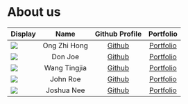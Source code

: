 # About us


Display |     Name     |              Github Profile              | Portfolio 
--------|:------------:|:----------------------------------------:|:---------:
![](https://media-exp1.licdn.com/dms/image/C4D03AQEgXrNsrc1T3Q/profile-displayphoto-shrink_800_800/0/1663228347339?e=1669852800&v=beta&t=V0fWQzHp9qeiD3inauUaj8j2CE8MFb_5w_aS7rKcDnM) | Ong Zhi Hong | [Github](https://github.com/helpdesk1234) | [Portfolio](linkedin.com/in/ongzhihong)
![](https://via.placeholder.com/100.png?text=Photo) |   Don Joe    |      [Github](https://github.com/)       | [Portfolio](docs/team/johndoe.md)
![](https://media-exp1.licdn.com/dms/image/C4D03AQGrNtCeeZuPFw/profile-displayphoto-shrink_400_400/0/1627723547221?e=1669852800&v=beta&t=7MpIteNzXKn5Cy-ULFFujM7s6dTh_WmZtDf_aRHdcmg) | Wang Tingjia | [Github](https://github.com/wangtingjia) | [Portfolio](https://www.linkedin.com/in/wangtingjia/)
![](https://via.placeholder.com/100.png?text=Photo) |   John Roe   |      [Github](https://github.com/)       | [Portfolio](docs/team/johndoe.md)
![](https://via.placeholder.com/100.png?text=Photo) | Joshua Nee | [Github](https://github.com/joshuan98) | [Portfolio](docs/team/johndoe.md)